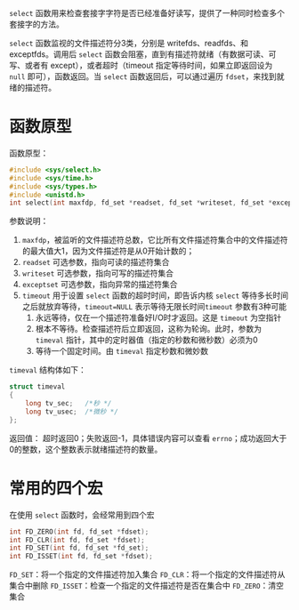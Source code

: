 `select` 函数用来检查套接字字符是否已经准备好读写，提供了一种同时检查多个套接字的方法。

`select` 函数监视的文件描述符分3类，分别是 writefds、readfds、和 exceptfds。调用后 `select` 函数会阻塞，直到有描述符就绪（有数据可读、可写、或者有 except），或者超时（timeout 指定等待时间，如果立即返回设为 `null` 即可），函数返回。当 `select` 函数返回后，可以通过遍历 `fdset`，来找到就绪的描述符。

# 函数原型

函数原型：
```c
#include <sys/select.h>
#include <sys/time.h>
#include <sys/types.h>
#include <unistd.h>
int select(int maxfdp, fd_set *readset, fd_set *writeset, fd_set *exceptset,struct timeval *timeout)
```

参数说明：

1.  `maxfdp`，被监听的文件描述符总数，它比所有文件描述符集合中的文件描述符的最大值大1，因为文件描述符是从0开始计数的；
2.  `readset` 可选参数，指向可读的描述符集合
3.  `writeset` 可选参数，指向可写的描述符集合
4.  `exceptset` 可选参数，指向异常的描述符集合
5.  `timeout` 用于设置 `select` 函数的超时时间，即告诉内核 `select` 等待多长时间之后就放弃等待，`timeout=NULL` 表示等待无限长时间`timeout` 参数有3种可能
    1. 永远等待，仅在一个描述符准备好I/O时才返回。这是 `timeout` 为空指针
    2. 根本不等待。检查描述符后立即返回，这称为轮询。此时，参数为 `timeval` 指针，其中的定时器值（指定的秒数和微秒数）必须为0
    3. 等待一个固定时间。由 `timeval` 指定秒数和微妙数

`timeval` 结构体如下：
```c
struct timeval
{      
    long tv_sec;   /*秒 */
    long tv_usec;  /*微秒 */   
};
```

返回值：
超时返回0；失败返回-1，具体错误内容可以查看 `errno`；成功返回大于0的整数，这个整数表示就绪描述符的数量。

  

# 常用的四个宏

在使用 `select` 函数时，会经常用到四个宏
```c
int FD_ZERO(int fd, fd_set *fdset);   
int FD_CLR(int fd, fd_set *fdset);  
int FD_SET(int fd, fd_set *fd_set);   
int FD_ISSET(int fd, fd_set *fdset);
```

`FD_SET`：将一个指定的文件描述符加入集合
`FD_CLR`：将一个指定的文件描述符从集合中删除
`FD_ISSET`：检查一个指定的文件描述符是否在集合中
`FD_ZERO`：清空集合